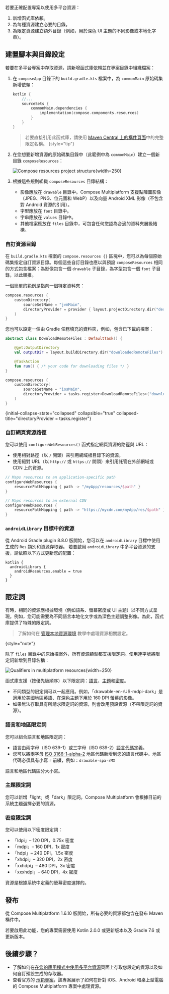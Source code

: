 [//]: # (title: 多平台資源的設定與配置)

<show-structure depth="3"/>

若要正確配置專案以使用多平台資源：

1.  新增函式庫依賴。
2.  為每種資源建立必要的目錄。
3.  為限定資源建立額外目錄（例如，用於深色 UI 主題的不同影像或本地化字串）。

## 建置腳本與目錄設定

若要在多平台專案中存取資源，請新增函式庫依賴並在專案目錄中組織檔案：

1.  在 `composeApp` 目錄下的 `build.gradle.kts` 檔案中，為 `commonMain` 原始碼集新增依賴：

    ```kotlin
    kotlin {
        //...
        sourceSets {
            commonMain.dependencies {
                implementation(compose.components.resources)
            }
        }
    }
    ```

    > 若要直接引用此函式庫，請使用 [Maven Central 上的構件頁面](https://central.sonatype.com/artifact/org.jetbrains.compose.components/components-resources)中的完整限定名稱。
    {style="tip"}

2.  在您想要新增資源的原始碼集目錄中（此範例中為 `commonMain`）建立一個新目錄 `composeResources`：

    ![Compose resources project structure](compose-resources-structure.png){width=250}

3.  根據這些規則組織 `composeResources` 目錄結構：

    *   影像應放在 `drawable` 目錄中。Compose Multiplatform 支援點陣圖影像（JPEG、PNG、位元圖和 WebP）以及向量 Android XML 影像（不包含對 Android 資源的引用）。
    *   字型應放在 `font` 目錄中。
    *   字串應放在 `values` 目錄中。
    *   其他檔案應放在 `files` 目錄中，可包含任何您認為合適的資料夾層級結構。

### 自訂資源目錄

在 `build.gradle.kts` 檔案的 `compose.resources {}` 區塊中，您可以為每個原始碼集指定自訂資源目錄。每個這些自訂目錄也應以與預設 `composeResources` 相同的方式包含檔案：為影像包含一個 `drawable` 子目錄，為字型包含一個 `font` 子目錄，以此類推。

一個簡單的範例是指向一個特定資料夾：

```kotlin
compose.resources {
    customDirectory(
        sourceSetName = "jvmMain",
        directoryProvider = provider { layout.projectDirectory.dir("desktopResources") }
    )
}
```

您也可以設定一個由 Gradle 任務填充的資料夾，例如，包含已下載的檔案：

```kotlin
abstract class DownloadRemoteFiles : DefaultTask() {

    @get:OutputDirectory
    val outputDir = layout.buildDirectory.dir("downloadedRemoteFiles")

    @TaskAction
    fun run() { /* your code for downloading files */ }
}

compose.resources {
    customDirectory(
        sourceSetName = "iosMain",
        directoryProvider = tasks.register<DownloadRemoteFiles>("downloadedRemoteFiles").map { it.outputDir.get() }
    )
}
```
{initial-collapse-state="collapsed" collapsible="true"  collapsed-title="directoryProvider = tasks.register<DownloadRemoteFiles>"}

### 自訂網頁資源路徑

您可以使用 `configureWebResources()` 函式指定網頁資源的路徑與 URL：

*   使用相對路徑（以 `/` 開頭）來引用網域根目錄下的資源。
*   使用絕對 URL（以 `http://` 或 `https://` 開頭）來引用託管在外部網域或 CDN 上的資源。

```kotlin
// Maps resources to an application-specific path
configureWebResources {
    resourcePathMapping { path -> "/myApp/resources/$path" }
}

// Maps resources to an external CDN
configureWebResources {
    resourcePathMapping { path -> "https://mycdn.com/myApp/res/$path" }
}
```

### `androidLibrary` 目標中的資源
<primary-label ref="Experimental"/>

從 Android Gradle plugin 8.8.0 版開始，您可以在 `androidLibrary` 目標中使用生成的 `Res` 類別和資源存取器。
若要啟用 `androidLibrary` 中多平台資源的支援，請依照以下方式更新您的配置：

```
kotlin {
  androidLibrary {
    androidResources.enable = true
  }
}
```

## 限定詞

有時，相同的資源應根據環境（例如語系、螢幕密度或 UI 主題）以不同方式呈現。例如，您可能需要為不同語言本地化文字或為深色主題調整影像。為此，函式庫提供了特殊的限定詞。

> 了解如何在 [管理本地資源環境](compose-resource-environment.md) 教學中處理資源相關設定。
>
{style="note"}

除了 `files` 目錄中的原始檔案外，所有資源類型都支援限定詞。使用連字號將限定詞新增到目錄名稱：

![Qualifiers in multiplatform resources](compose-resources-qualifiers.png){width=250}

函式庫支援（按優先級順序）以下限定詞：[語言](#language-and-regional-qualifiers)、[主題](#theme-qualifier)和[密度](#density-qualifier)。

*   不同類型的限定詞可以一起應用。例如，「drawable-en-rUS-mdpi-dark」是適用於美國地區英語、在深色主題下用於 160 DPI 螢幕的影像。
*   如果無法存取具有所請求限定詞的資源，則會改用預設資源（不帶限定詞的資源）。

### 語言和地區限定詞

您可以組合語言和地區限定詞：
*   語言由兩字母（ISO 639-1）或三字母（ISO 639-2）[語言代碼](https://www.loc.gov/standards/iso639-2/php/code_list.php)定義。
*   您可以將兩字母 [ISO 3166-1-alpha-2](https://en.wikipedia.org/wiki/ISO_3166-1_alpha-2) 地區代碼新增到您的語言代碼中。地區代碼必須具有小寫 `r` 前綴，例如：`drawable-spa-rMX`

語言和地區代碼區分大小寫。

### 主題限定詞

您可以新增「light」或「dark」限定詞。Compose Multiplatform 會根據目前的系統主題選擇必要的資源。

### 密度限定詞

您可以使用以下密度限定詞：

*   「ldpi」– 120 DPI，0.75x 密度
*   「mdpi」– 160 DPI，1x 密度
*   「hdpi」– 240 DPI，1.5x 密度
*   「xhdpi」– 320 DPI，2x 密度
*   「xxhdpi」– 480 DPI，3x 密度
*   「xxxhdpi」– 640 DPI，4x 密度

資源是根據系統中定義的螢幕密度選擇的。

## 發布

從 Compose Multiplatform 1.6.10 版開始，所有必要的資源都包含在發布 Maven 構件中。

若要啟用此功能，您的專案需要使用 Kotlin 2.0.0 或更新版本以及 Gradle 7.6 或更新版本。

## 後續步驟？

*   了解如何在[在您的應用程式中使用多平台資源](compose-multiplatform-resources-usage.md)頁面上存取您設定的資源以及如何自訂預設生成的存取器。
*   查看官方的 [示範專案](https://github.com/JetBrains/compose-multiplatform/tree/master/components/resources/demo)，該專案展示了如何在針對 iOS、Android 和桌上型電腦的 Compose Multiplatform 專案中處理資源。